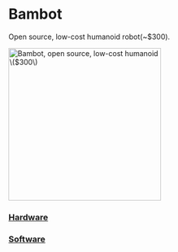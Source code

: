 # Bambot
Open source, low-cost humanoid robot(~$300).

<img alt="Bambot, open source, low-cost humanoid \($300\)" src="https://github.com/user-attachments/assets/4f8a76e4-33a7-4e55-b779-dc22edda8c1b" width="300" style="height:auto;" />


### [Hardware](./hardware)

### [Software](./software)
